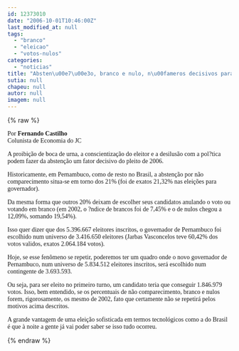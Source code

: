```yaml
---
id: 12373010
date: "2006-10-01T10:46:00Z"
last_modified_at: null
tags:
  - "branco"
  - "eleicao"
  - "votos-nulos"
categories:
  - "noticias"
title: "Absten\u00e7\u00e3o, branco e nulo, n\u00fameros decisivos para a elei\u00e7\u00e3o de 2006"
sutia: null
chapeu: null
autor: null
imagem: null
---
```

{% raw %}
<p><P><FONT face=\"Times New Roman\"><FONT face=Verdana>Por <STRONG>Fernando Castilho</STRONG><BR>Colunista de Economia do JC</FONT></P></p>
<p><P><FONT face=Verdana>A proibição de boca de urna, a conscientização do eleitor e a desilusão com a pol?tica podem fazer da abstenção um fator decisivo do pleito de 2006. </FONT></P></p>
<p><P><FONT face=Verdana>Historicamente, em Pernambuco, como de resto no Brasil, a abstenção por não comparecimento situa-se em torno dos 21% (foi de exatos 21,32% nas eleições para governador).</FONT></P></p>
<p><P><FONT face=Verdana>Da mesma forma que outros 20% deixam de escolher seus candidatos anulando o voto ou votando em branco (em 2002, o ?ndice de brancos foi de 7,45% e o de nulos chegou a 12,09%, somando 19,54%). </FONT></P></p>
<p><P><FONT face=Verdana>Isso quer dizer que dos 5.396.667 eleitores inscritos, o governador de Pernambuco foi escolhido num universo de 3.416.650 eleitores (Jarbas Vasconcelos teve 60,42% dos votos validos, exatos 2.064.184 votos). </FONT></P></p>
<p><P><FONT face=Verdana>Hoje, se esse fenômeno se repetir, poderemos ter um quadro onde o novo governador de Pernambuco, num universo de 5.834.512 eleitores inscritos, será escolhido num contingente de 3.693.593. </FONT></P></p>
<p><P><FONT face=Verdana>Ou seja, para ser eleito no primeiro turno, um candidato teria que conseguir 1.846.979 votos. Isso, bem entendido, se os percentuais de não comparecimento, branco e nulos forem, rigorosamente, os mesmo de 2002, fato que certamente não se repetirá pelos motivos acima descritos. </FONT></P></p>
<p><P><FONT face=Verdana>A grande vantagem de uma eleição sofisticada em termos tecnológicos como a do Brasil é que à noite a gente já vai poder saber se isso tudo ocorreu.</FONT></P></FONT> </p>
{% endraw %}